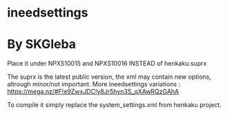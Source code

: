 # ineedsettings
# By SKGleba
Place it under NPXS10015 and NPXS10016 INSTEAD of henkaku.suprx

The suprx is the latest public version, the xml may contain new options, altrough minor/not important.
More ineedsettings variations : 
https://mega.nz/#F!e9ZwxJDC!y8Jr5hyn3S_qXAwRQzGAhA

To compile it simply replace the system_settings.xml from henkaku project.
